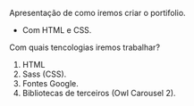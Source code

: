 Apresentação de como iremos criar o portifolio.

* Com HTML e CSS.


Com quais tencologias iremos trabalhar?

1. HTML
2. Sass (CSS).
3. Fontes Google.
4. Bibliotecas de terceiros (Owl Carousel 2).
